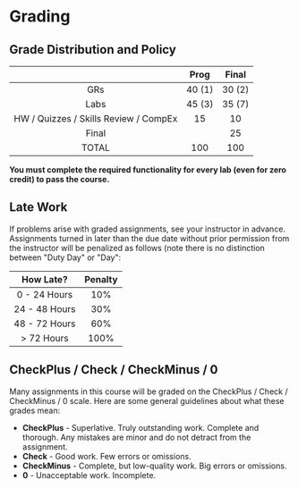 # Grading 

## Grade Distribution and Policy

| | Prog | Final |
| :-: | :-: | :-: |
| GRs | 40 (1) | 30 (2) |
| Labs | 45 (3) | 35 (7) |
| HW / Quizzes / Skills Review / CompEx | 15 | 10 |
| Final | | 25 |
| TOTAL | 100 | 100 |

**You must complete the required functionality for every lab (even for zero credit) to pass the course.**

## Late Work

If problems arise with graded assignments, see your instructor in advance.  Assignments turned in later than the due date without prior permission from the instructor will be penalized as follows (note there is no distinction between "Duty Day" or "Day":

| How Late? | Penalty |
| :-: | :-: |
| 0 - 24 Hours | 10% |
| 24 - 48 Hours | 30% |
| 48 - 72 Hours | 60% |
| > 72 Hours | 100% |

## CheckPlus / Check / CheckMinus / 0

Many assignments in this course will be graded on the CheckPlus / Check / CheckMinus / 0 scale.  Here are some general guidelines about what these grades mean:

- **CheckPlus** - Superlative.  Truly outstanding work.  Complete and thorough.  Any mistakes are minor and do not detract from the assignment.
- **Check** - Good work.  Few errors or omissions.
- **CheckMinus** - Complete, but low-quality work.  Big errors or omissions.
- **0** - Unacceptable work.  Incomplete.
